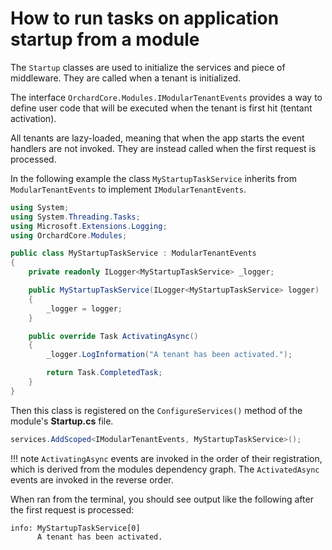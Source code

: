 # How to run tasks on application startup from a module

The `Startup` classes are used to initialize the services and piece of middleware. 
They are called when a tenant is initialized.

The interface `OrchardCore.Modules.IModularTenantEvents` provides a way to define user code that will 
be executed when the tenant is first hit (tentant activation).

All tenants are lazy-loaded, meaning that when the app starts the event handlers are 
not invoked. They are instead called when the first request is processed.

In the following example the class `MyStartupTaskService` inherits from `ModularTenantEvents` 
to implement `IModularTenantEvents`.

```csharp
using System;
using System.Threading.Tasks;
using Microsoft.Extensions.Logging;
using OrchardCore.Modules;

public class MyStartupTaskService : ModularTenantEvents
{
    private readonly ILogger<MyStartupTaskService> _logger;

    public MyStartupTaskService(ILogger<MyStartupTaskService> logger)
    {
        _logger = logger;
    }

    public override Task ActivatingAsync()
    {
        _logger.LogInformation("A tenant has been activated.");

        return Task.CompletedTask;
    }
}
```

Then this class is registered on the `ConfigureServices()` method of the module's __Startup.cs__ file.

```csharp
services.AddScoped<IModularTenantEvents, MyStartupTaskService>();
```

!!! note
    `ActivatingAsync` events are invoked in the order of their registration, which is derived from
    the modules dependency graph. The `ActivatedAsync` events are invoked in the reverse order.

When ran from the terminal, you should see output like the following after the first request is processed:

```
info: MyStartupTaskService[0]
      A tenant has been activated.
```

